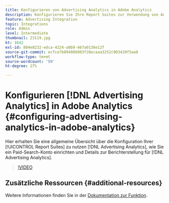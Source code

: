 ```yaml
---
title: Konfigurieren von Advertising Analytics in Adobe Analytics
description: Konfigurieren Sie Ihre Report Suites zur Verwendung von Advertising Analytics.
feature: Advertising Integration
topic: Integrations
role: Admin
level: Intermediate
thumbnail: 23119.jpg
kt: 1642
exl-id: 884e8232-edca-4224-a0b9-467a0136e12f
source-git-commit: ecfce7b894986903f28ecaaa3252c903420f5aa8
workflow-type: tm+mt
source-wordcount: '59'
ht-degree: 27%

---
```


# Konfigurieren [!DNL Advertising Analytics] in Adobe Analytics {#configuring-advertising-analytics-in-adobe-analytics}

Hier erhalten Sie eine allgemeine Übersicht über die Konfiguration Ihrer [!UICONTROL Report Suites] zu nutzen [!DNL Advertising Analytics], wie Sie ein Paid-Search-Konto einrichten und Details zur Berichterstellung für [!DNL Advertising Analytics].

>[!VIDEO](https://video.tv.adobe.com/v/23119/?quality=12)

## Zusätzliche Ressourcen {#additional-resources}

Weitere Informationen finden Sie in der [Dokumentation zur Funktion](https://experienceleague.adobe.com/docs/analytics/integration/advertising-analytics/overview.html?lang=de).
